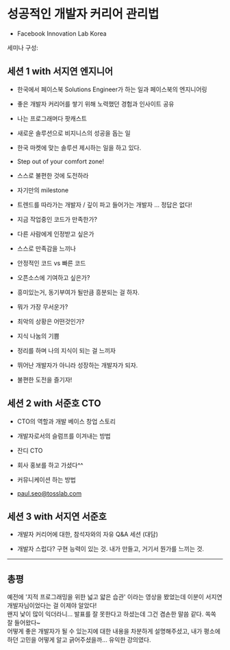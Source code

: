 # 성공적인 개발자 커리어 관리법
- Facebook Innovation Lab Korea

세미나 구성:
## 세션 1 with 서지연 엔지니어
- 한국에서 페이스북 Solutions Engineer가 하는 일과 페이스북의 엔지니어링
- 좋은 개발자 커리어를 쌓기 위해 노력했던 경험과 인사이트 공유

- 나는 프로그래머다 팟캐스트
- 새로운 솔루션으로 비지니스의 성공을 돕는 일
- 한국 마켓에 맞는 솔루션 제시하는 일을 하고 있다.
- Step out of your comfort zone!
- 스스로 불편한 것에 도전하라 
- 자기만의 milestone
- 트렌드를 따라가는 개발자 / 깊이 파고 들어가는 개발자 … 정답은 없다!
- 지금 작업중인 코드가 만족한가?
- 다른 사람에게 인정받고 싶은가
- 스스로 만족감을 느끼나
- 안정적인 코드 vs 빠른 코드
- 오픈소스에 기여하고 싶은가?
- 흥미있는거, 동기부여가 될만큼 흥분되는 걸 하자.

- 뭐가 가장 무서운가?
- 최악의 상황은 어떤것인가?

- 지식 나눔의 기쁨
- 정리를 하며 나의 지식이 되는 걸 느끼자
- 뛰어난 개발자가 아니라 성장하는 개발자가 되자.
- 불편한 도전을 즐기자!

## 세션 2 with 서준호 CTO
- CTO의 역할과 개발 베이스 창업 스토리
- 개발자로서의 슬럼프를 이겨내는 방법

- 잔디 CTO
- 회사 홍보를 하고 가셨다^^
- 커뮤니케이션 하는 방법
- paul.seo@tosslab.com

## 세션 3 with 서지연 서준호
- 개발자 커리어에 대한, 참석자와의 자유 Q&A 세션 (대담)

- 개발자 스럽다? 구현 능력이 있는 것. 내가 만들고, 거기서 뭔가를 느끼는 것.

-----

## 총평

예전에 '지적 프로그래밍을 위한 넓고 얇은 습관' 이라는 영상을 봤었는데 이분이 서지연 개발자님이었다는 걸 이제야 알았다! <br/>
왠지 낯이 많이 익더라니... 발표를 잘 못한다고 하셨는데 그건 겸손한 말씀 같다. 쏙쏙 잘 들어왔다~ <br/>
어떻게 좋은 개발자가 될 수 있는지에 대한 내용을 차분하게 설명해주셨고, 내가 평소에 하던 고민을 어떻게 알고 긁어주셨을까... 유익한 강의였다. <br/>
